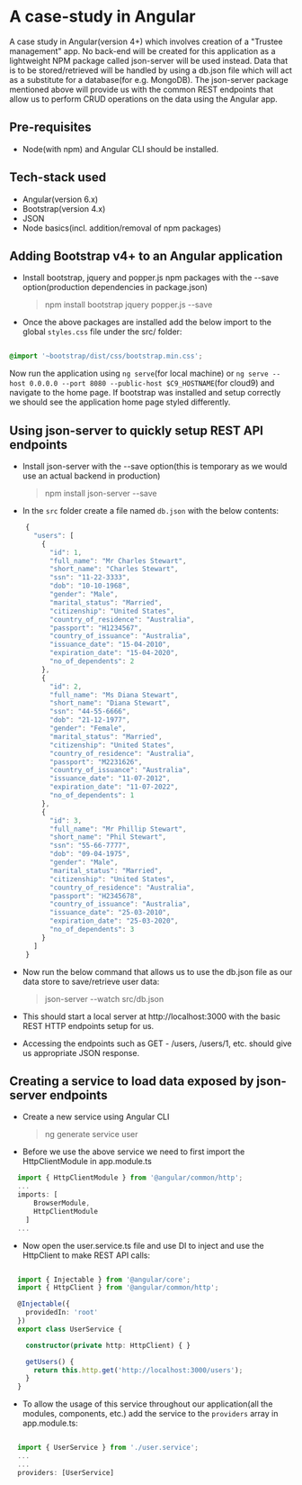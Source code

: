 # A case-study in Angular

A case study in Angular(version 4+) which involves creation of a "Trustee management" app. 
No back-end will be created for this application as a lightweight NPM package called json-server will be used instead.
Data that is to be stored/retrieved will be handled by using a db.json file which will act as a substitute for a database(for e.g. MongoDB).
The json-server package mentioned above will provide us with the common REST endpoints that allow us to perform CRUD operations on the data using the Angular app.

## Pre-requisites

- Node(with npm) and Angular CLI should be installed.

## Tech-stack used

- Angular(version 6.x)
- Bootstrap(version 4.x)
- JSON
- Node basics(incl. addition/removal of npm packages)

## Adding Bootstrap v4+ to an Angular application

- Install bootstrap, jquery and popper.js npm packages with the --save option(production dependencies in package.json)

    > npm install bootstrap jquery popper.js --save

- Once the above packages are installed add the below import to the global `styles.css` file under the src/ folder:

```css

@import '~bootstrap/dist/css/bootstrap.min.css';

```

Now run the application using `ng serve`(for local machine) or `ng serve --host 0.0.0.0 --port 8080 --public-host $C9_HOSTNAME`(for cloud9) and navigate to the home page.
If bootstrap was installed and setup correctly we should see the application home page styled differently.

## Using json-server to quickly setup REST API endpoints

- Install json-server with the --save option(this is temporary as we would use an actual backend in production)
    
    > npm install json-server --save

- In the `src` folder create a file named `db.json` with the below contents:

```javascript
    {
      "users": [
        {
          "id": 1,
          "full_name": "Mr Charles Stewart",
          "short_name": "Charles Stewart",
          "ssn": "11-22-3333",
          "dob": "10-10-1968",
          "gender": "Male",
          "marital_status": "Married",
          "citizenship": "United States",
          "country_of_residence": "Australia",
          "passport": "H1234567",
          "country_of_issuance": "Australia",
          "issuance_date": "15-04-2010",
          "expiration_date": "15-04-2020",
          "no_of_dependents": 2
        },
        {
          "id": 2,
          "full_name": "Ms Diana Stewart",
          "short_name": "Diana Stewart",
          "ssn": "44-55-6666",
          "dob": "21-12-1977",
          "gender": "Female",
          "marital_status": "Married",
          "citizenship": "United States",
          "country_of_residence": "Australia",
          "passport": "M2231626",
          "country_of_issuance": "Australia",
          "issuance_date": "11-07-2012",
          "expiration_date": "11-07-2022",
          "no_of_dependents": 1
        },
        {
          "id": 3,
          "full_name": "Mr Phillip Stewart",
          "short_name": "Phil Stewart",
          "ssn": "55-66-7777",
          "dob": "09-04-1975",
          "gender": "Male",
          "marital_status": "Married",
          "citizenship": "United States",
          "country_of_residence": "Australia",
          "passport": "H2345678",
          "country_of_issuance": "Australia",
          "issuance_date": "25-03-2010",
          "expiration_date": "25-03-2020",
          "no_of_dependents": 3
        }
      ]
    }
```

- Now run the below command that allows us to use the db.json file as our data store to save/retrieve user data:

    > json-server --watch src/db.json
    
- This should start a local server at http://localhost:3000 with the basic REST HTTP endpoints setup for us.
- Accessing the endpoints such as GET - /users, /users/1, etc. should give us appropriate JSON response.

## Creating a service to load data exposed by json-server endpoints

- Create a new service using Angular CLI

  > ng generate service user

- Before we use the above service we need to first import the HttpClientModule in app.module.ts

```typescript
  import { HttpClientModule } from '@angular/common/http';
  ...
  imports: [
      BrowserModule,
      HttpClientModule
    ]
  ...
```
- Now open the user.service.ts file and use DI to inject and use the HttpClient to make REST API calls:

```typescript

  import { Injectable } from '@angular/core';
  import { HttpClient } from '@angular/common/http';

  @Injectable({
    providedIn: 'root'
  })
  export class UserService {

    constructor(private http: HttpClient) { }

    getUsers() {
      return this.http.get('http://localhost:3000/users');
    }
  }

```

- To allow the usage of this service throughout our application(all the modules, components, etc.) add the service to the  `providers` array in app.module.ts:

```typescript

  import { UserService } from './user.service';
  ...
  ...
  providers: [UserService]

```
